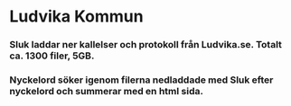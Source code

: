 # Ludvika Kommun

### Sluk laddar ner kallelser och protokoll från Ludvika.se. Totalt ca. 1300 filer, 5GB.
### Nyckelord söker igenom filerna nedladdade med Sluk efter nyckelord och summerar med en html sida.

